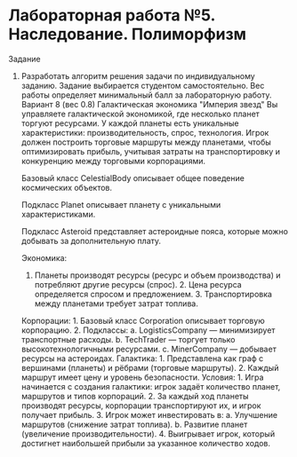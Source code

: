 # Лабораторная работа №5. Наследование. Полиморфизм
Задание

1.  Разработать алгоритм решения задачи по индивидуальному заданию. Задание выбирается студентом самостоятельно. Вес работы определяет минимальный балл за лабораторную работу. Вариант 8 (вес 0.8)
    Галактическая экономика "Империя звезд"
    Вы управляете галактической экономикой, где несколько планет торгуют
    ресурсами. У каждой планеты есть уникальные характеристики:
    производительность, спрос, технология. Игрок должен построить торговые
    маршруты между планетами, чтобы оптимизировать прибыль, учитывая затраты на
    транспортировку и конкуренцию между торговыми корпорациями.
    
    Базовый класс CelestialBody описывает общее поведение космических
    объектов.
    
    Подкласс Planet описывает планету с уникальными характеристиками.
    
    Подкласс Asteroid представляет астероидные пояса, которые можно добывать за дополнительную плату.
    
    Экономика:
    
       1. Планеты производят ресурсы (ресурс и объем производства) и потребляют другие ресурсы (спрос).
        2. Цена ресурса определяется спросом и предложением.
        3. Транспортировка между планетами требует затрат топлива.
          
    Корпорации:
            1. Базовый класс Corporation описывает торговую корпорацию.
            2. Подклассы:
                a. LogisticsCompany — минимизирует транспортные расходы.
                b. TechTrader — торгует только высокотехнологичными ресурсами.
                c. MinerCompany — добывает ресурсы на астероидах.
    Галактика:
            1. Представлена как граф с вершинами (планеты) и рёбрами (торговые маршруты).
            2. Каждый маршрут имеет цену и уровень безопасности.
    Условия:
            1. Игра начинается с создания галактики: игрок задаёт количество планет, маршрутов и типов корпораций.
            2. За каждый ход планеты производят ресурсы, корпорации транспортируют их, и игрок получает прибыль.
            3. Игрок может инвестировать в:
                a. Улучшение маршрутов (снижение затрат топлива).
                b. Развитие планет (увеличение производительности).
            4. Выигрывает игрок, который достигнет наибольшей прибыли за указанное количество ходов.
